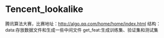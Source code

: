 # Tencent_lookalike
腾讯算法大赛，比赛地址：http://algo.qq.com/home/home/index.html
结构：
  data:存放数据文件和生成一些中间文件
  get_feat:生成训练集、验证集和测试集
